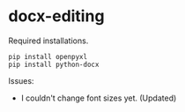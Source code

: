 # docx-editing

Required installations.
```
pip install openpyxl
pip install python-docx
```

Issues:
- I couldn't change font sizes yet. (Updated)
